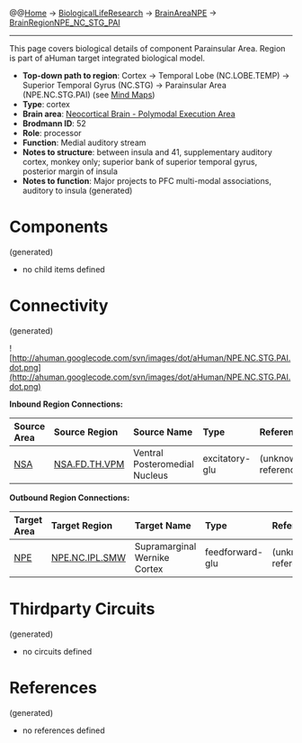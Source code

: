 @@[Home](Home.md) -> [BiologicalLifeResearch](BiologicalLifeResearch.md) -> [BrainAreaNPE](BrainAreaNPE.md) -> [BrainRegionNPE\_NC\_STG\_PAI](BrainRegionNPE_NC_STG_PAI.md)

---


This page covers biological details of component Parainsular Area.
Region is part of aHuman target integrated biological model.

  * **Top-down path to region**: Cortex -> Temporal Lobe (NC.LOBE.TEMP) -> Superior Temporal Gyrus (NC.STG) -> Parainsular Area (NPE.NC.STG.PAI) (see [Mind Maps](OverallMindMaps.md))
  * **Type**: cortex
  * **Brain area**: [Neocortical Brain - Polymodal Execution Area](BrainAreaNPE.md)
  * **Brodmann ID**: 52
  * **Role**: processor
  * **Function**: Medial auditory stream
  * **Notes to structure**: between insula and 41, supplementary auditory cortex, monkey only; superior bank of superior temporal gyrus, posterior margin of insula
  * **Notes to function**: Major projects to PFC multi-modal associations, auditory to insula
(generated)
# Components #
(generated)


  * no child items defined

# Connectivity #
(generated)


![http://ahuman.googlecode.com/svn/images/dot/aHuman/NPE.NC.STG.PAI.dot.png](http://ahuman.googlecode.com/svn/images/dot/aHuman/NPE.NC.STG.PAI.dot.png)

**Inbound Region Connections:**

| **Source Area** | **Source Region** | **Source Name** | **Type** | **Reference** |
|:----------------|:------------------|:----------------|:---------|:--------------|
| [NSA](BrainAreaNSA.md) | [NSA.FD.TH.VPM](BrainRegionNSA_FD_TH_VPM.md) | Ventral Posteromedial Nucleus | excitatory-glu | (unknown reference) |

**Outbound Region Connections:**

| **Target Area** | **Target Region** | **Target Name** | **Type** | **Reference** |
|:----------------|:------------------|:----------------|:---------|:--------------|
| [NPE](BrainAreaNPE.md) | [NPE.NC.IPL.SMW](BrainRegionNPE_NC_IPL_SMW.md) | Supramarginal Wernike Cortex | feedforward-glu | (unknown reference) |

# Thirdparty Circuits #
(generated)

  * no circuits defined

# References #
(generated)

  * no references defined
